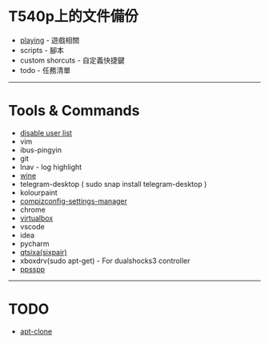 # T540p上的文件備份

* [playing](https://drive.google.com/drive/folders/1PJhZnWEOGgJTNS7xN9m4qF0X4NhLkXMh?usp=sharing) - 遊戲相關
* scripts - 腳本
* custom shorcuts - 自定義快捷鍵
* todo - 任務清單

---

# Tools & Commands

* [disable user list](https://askubuntu.com/a/1037289)
* vim
* ibus-pingyin
* git
* lnav - log highlight
* [wine](https://linuxconfig.org/install-wine-on-ubuntu-18-04-bionic-beaver-linux)
* telegram-desktop ( sudo snap install telegram-desktop )
* kolourpaint
* [compizconfig-settings-manager](https://www.maketecheasier.com/tweak-number-workspaces-unity/)
* chrome
* [virtualbox](https://www.virtualbox.org/wiki/Linux_Downloads)
* vscode
* idea
* pycharm
* [qtsixa(sixpair)](https://retropie.org.uk/forum/topic/2913/guide-use-qtsixa-on-ubuntu-16-04-and-derivatives/2)
* xboxdrv(sudo apt-get) - For dualshocks3 controller
* [ppsspp](http://ubuntuhandbook.org/index.php/2018/08/install-psp-emulator-ppsspp-1-6-3-ubuntu-18-04/)

---

# TODO

* [apt-clone](https://www.ostechnix.com/backup-installed-packages-and-restore-them-on-freshly-installed-ubuntu-system/)
